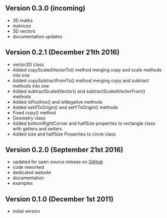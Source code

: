 Version 0.3.0 (incoming)
------------------------------
 * 3D maths
 * matrices
 * 3D vectors
 * documentation updates

Version 0.2.1 (December 21th 2016)
------------------------------
 * vector2D class
  * Added copyScaledVectorTo() method merging copy and scale methods into one
  * Added copySubtractFromTo() method merging copy and subtract methods into one
  * Added subtractScaledVector() and subtractScaledVectorFrom() methods
  * Added isPositive() and isNegative methods
  * Added setXToOrigin() and setYToOrigin() methods
  * Fixed copy() method
 * Geometry class
  * Added bottomRightCorner and halfSize properties to rectangle class with getters and setters
  * Added size and halfSize Properties to circle class

Version 0.2.0 (September 21st 2016)
------------------------------
 * updated for open source release on [GitHub](https://github.com/LCluber/Type6.js)
 * code reworked
 * dedicated website
 * documentation
 * examples

Version 0.1.0 (December 1st 2011)
-----------------------------
 * initial version
